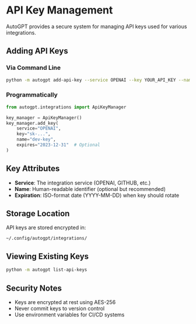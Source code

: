 # API Key Management

AutoGPT provides a secure system for managing API keys used for various integrations.

## Adding API Keys

### Via Command Line
```bash
python -m autogpt add-api-key --service OPENAI --key YOUR_API_KEY --name "prod-key" --expires 2023-12-31
```

### Programmatically
```python
from autogpt.integrations import ApiKeyManager

key_manager = ApiKeyManager()
key_manager.add_key(
    service="OPENAI",
    key="sk-...",
    name="dev-key",
    expires="2023-12-31"  # Optional
)
```

## Key Attributes

- **Service**: The integration service (OPENAI, GITHUB, etc.)
- **Name**: Human-readable identifier (optional but recommended)
- **Expiration**: ISO-format date (YYYY-MM-DD) when key should rotate

## Storage Location

API keys are stored encrypted in:
```
~/.config/autogpt/integrations/
```

## Viewing Existing Keys

```bash
python -m autogpt list-api-keys
```

## Security Notes

- Keys are encrypted at rest using AES-256
- Never commit keys to version control
- Use environment variables for CI/CD systems